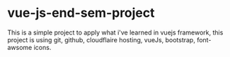 # vue-js-end-sem-project
This is a simple project to apply what i've learned in vuejs framework, this project is using git, github, cloudflaire hosting, vueJs, bootstrap, font-awsome icons.
